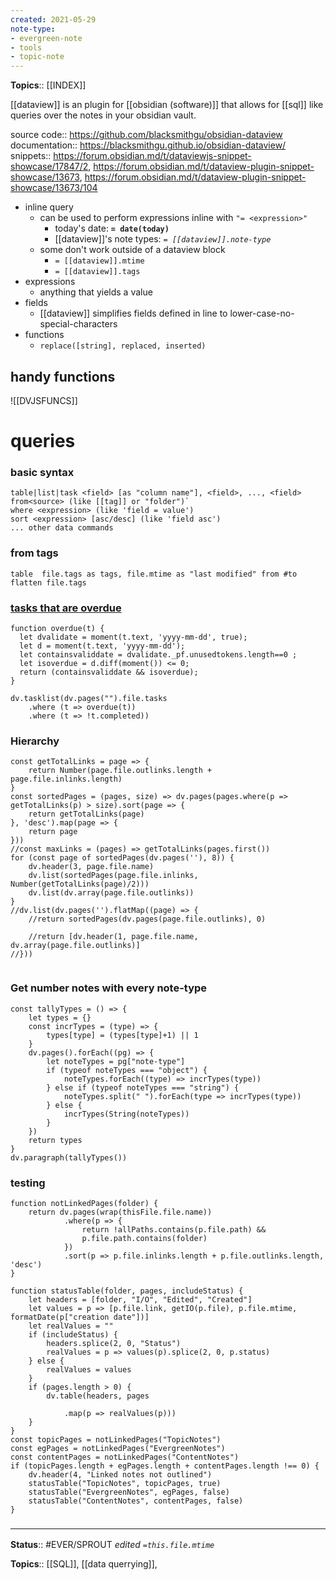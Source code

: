 ```yaml
---
created: 2021-05-29
note-type: 
- evergreen-note
- tools 
- topic-note
---
```



**Topics**:: [[INDEX]]

[[dataview]] is an plugin for [[obsidian (software)]] that allows for [[sql]] like queries over the notes in your obsidian vault.

source code:: https://github.com/blacksmithgu/obsidian-dataview
documentation:: https://blacksmithgu.github.io/obsidian-dataview/
snippets:: https://forum.obsidian.md/t/dataviewjs-snippet-showcase/17847/2, https://forum.obsidian.md/t/dataview-plugin-snippet-showcase/13673, https://forum.obsidian.md/t/dataview-plugin-snippet-showcase/13673/104


- inline query
	- can be used to perform expressions inline with `"= <expression>"`
		- today's date: **`= date(today)`** 
		- [[dataview]]'s note types: *`= [[dataview]].note-type`*
	- some don't work outside of a dataview block
		- `= [[dataview]].mtime`
		- `= [[dataview]].tags`
- expressions
	- anything that yields a value
- fields
	- [[dataview]] simplifies fields defined in line to lower-case-no-special-characters
- functions
	- `replace([string], replaced, inserted)`
	

## handy functions 
![[DVJSFUNCS]]
# queries

### basic syntax
```
table|list|task <field> [as "column name"], <field>, ..., <field> from<source> (like [[tag]] or "folder")`
where <expression> (like 'field = value')
sort <expression> [asc/desc] (like 'field asc')
... other data commands
```
### from tags
```dataviewx
table  file.tags as tags, file.mtime as "last modified" from #to
flatten file.tags
```

### [tasks that are overdue](https://forum.obsidian.md/t/dataviewjs-snippet-showcase/17847/23)
```dataviewjs
function overdue(t) {
  let dvalidate = moment(t.text, 'yyyy-mm-dd', true);
  let d = moment(t.text, 'yyyy-mm-dd');
  let containsvaliddate = dvalidate._pf.unusedtokens.length==0 ;
  let isoverdue = d.diff(moment()) <= 0;
  return (containsvaliddate && isoverdue);
}

dv.tasklist(dv.pages("").file.tasks
	.where (t => overdue(t))
	.where (t => !t.completed))
```
### Hierarchy
```dataviewjs
const getTotalLinks = page => {
	return Number(page.file.outlinks.length + page.file.inlinks.length) 
}
const sortedPages = (pages, size) => dv.pages(pages.where(p => getTotalLinks(p) > size).sort(page => {
	return getTotalLinks(page)
}, 'desc').map(page => {
	return page
}))
//const maxLinks = (pages) => getTotalLinks(pages.first())
for (const page of sortedPages(dv.pages(''), 8)) {
	dv.header(3, page.file.name)
	dv.list(sortedPages(page.file.inlinks, Number(getTotalLinks(page)/2)))
	dv.list(dv.array(page.file.outlinks))
}
//dv.list(dv.pages('').flatMap((page) => {
	//return sortedPages(dv.pages(page.file.outlinks), 0)
	
	//return [dv.header(1, page.file.name, dv.array(page.file.outlinks)]
//}))
	
```
### Get number notes with every note-type
```dataviewjs
const tallyTypes = () => {
	let types = {}
	const incrTypes = (type) => {
		types[type] = (types[type]+1) || 1
	}
	dv.pages().forEach((pg) => {
		let noteTypes = pg["note-type"]
		if (typeof noteTypes === "object") {
			noteTypes.forEach((type) => incrTypes(type))
		} else if (typeof noteTypes === "string") {
			noteTypes.split(" ").forEach(type => incrTypes(type)) 
		} else {
			incrTypes(String(noteTypes))
		}
	})
	return types
}
dv.paragraph(tallyTypes())
```
### testing
```
function notLinkedPages(folder) {
	return dv.pages(wrap(thisFile.file.name))
			.where(p => {
				return !allPaths.contains(p.file.path) && 
				p.file.path.contains(folder) 
			})
			.sort(p => p.file.inlinks.length + p.file.outlinks.length, 'desc')
}

function statusTable(folder, pages, includeStatus) {
	let headers = [folder, "I/O", "Edited", "Created"]
	let values = p => [p.file.link, getIO(p.file), p.file.mtime, formatDate(p["creation date"])]
	let realValues = ""
	if (includeStatus) {
		headers.splice(2, 0, "Status")
		realValues = p => values(p).splice(2, 0, p.status)
	} else {
		realValues = values
	}
	if (pages.length > 0) {
		dv.table(headers, pages
			
			.map(p => realValues(p)))
	}
}
const topicPages = notLinkedPages("TopicNotes")
const egPages = notLinkedPages("EvergreenNotes")
const contentPages = notLinkedPages("ContentNotes")
if (topicPages.length + egPages.length + contentPages.length !== 0) {
	dv.header(4, "Linked notes not outlined")
	statusTable("TopicNotes", topicPages, true)
	statusTable("EvergreenNotes", egPages, false)
	statusTable("ContentNotes", contentPages, false)
}
```

### <hr class="footnote"/>

**Status**:: #EVER/SPROUT 
*edited `=this.file.mtime`*

**Topics**:: [[SQL]], [[data querrying]],  
	
